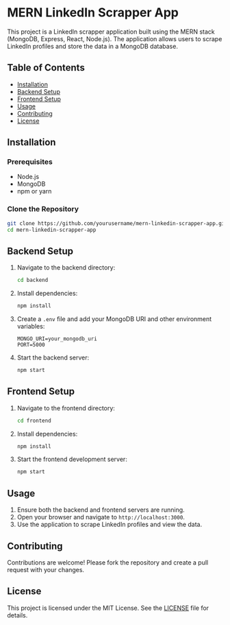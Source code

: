 # MERN LinkedIn Scrapper App

This project is a LinkedIn scrapper application built using the MERN stack (MongoDB, Express, React, Node.js). The application allows users to scrape LinkedIn profiles and store the data in a MongoDB database.

## Table of Contents
- [Installation](#installation)
- [Backend Setup](#backend-setup)
- [Frontend Setup](#frontend-setup)
- [Usage](#usage)
- [Contributing](#contributing)
- [License](#license)

## Installation

### Prerequisites
- Node.js
- MongoDB
- npm or yarn

### Clone the Repository
```bash
git clone https://github.com/yourusername/mern-linkedin-scrapper-app.git
cd mern-linkedin-scrapper-app
```

## Backend Setup

1. Navigate to the backend directory:
    ```bash
    cd backend
    ```

2. Install dependencies:
    ```bash
    npm install
    ```

3. Create a `.env` file and add your MongoDB URI and other environment variables:
    ```plaintext
    MONGO_URI=your_mongodb_uri
    PORT=5000
    ```

4. Start the backend server:
    ```bash
    npm start
    ```

## Frontend Setup

1. Navigate to the frontend directory:
    ```bash
    cd frontend
    ```

2. Install dependencies:
    ```bash
    npm install
    ```

3. Start the frontend development server:
    ```bash
    npm start
    ```

## Usage

1. Ensure both the backend and frontend servers are running.
2. Open your browser and navigate to `http://localhost:3000`.
3. Use the application to scrape LinkedIn profiles and view the data.

## Contributing

Contributions are welcome! Please fork the repository and create a pull request with your changes.

## License

This project is licensed under the MIT License. See the [LICENSE](LICENSE) file for details.